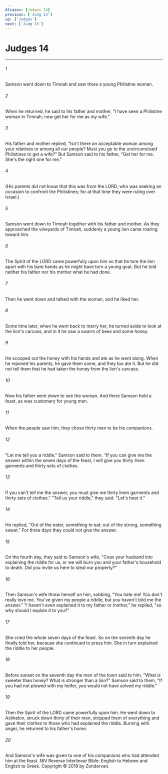 ```yaml
---
Aliases: [Judges 14]
previous: ['Judg 13']
up: ['Judges']
next: ['Judg 15']
---
```

# Judges 14

***


###### 1 
Samson went down to Timnah and saw there a young Philistine woman. 

###### 2 
When he returned, he said to his father and mother, "I have seen a Philistine woman in Timnah; now get her for me as my wife." 

###### 3 
His father and mother replied, "Isn't there an acceptable woman among your relatives or among all our people? Must you go to the uncircumcised Philistines to get a wife?" But Samson said to his father, "Get her for me. She's the right one for me." 

###### 4 
(His parents did not know that this was from the LORD, who was seeking an occasion to confront the Philistines; for at that time they were ruling over Israel.) 

###### 5 
Samson went down to Timnah together with his father and mother. As they approached the vineyards of Timnah, suddenly a young lion came roaring toward him. 

###### 6 
The Spirit of the LORD came powerfully upon him so that he tore the lion apart with his bare hands as he might have torn a young goat. But he told neither his father nor his mother what he had done. 

###### 7 
Then he went down and talked with the woman, and he liked her. 

###### 8 
Some time later, when he went back to marry her, he turned aside to look at the lion's carcass, and in it he saw a swarm of bees and some honey. 

###### 9 
He scooped out the honey with his hands and ate as he went along. When he rejoined his parents, he gave them some, and they too ate it. But he did not tell them that he had taken the honey from the lion's carcass. 

###### 10 
Now his father went down to see the woman. And there Samson held a feast, as was customary for young men. 

###### 11 
When the people saw him, they chose thirty men to be his companions. 

###### 12 
"Let me tell you a riddle," Samson said to them. "If you can give me the answer within the seven days of the feast, I will give you thirty linen garments and thirty sets of clothes. 

###### 13 
If you can't tell me the answer, you must give me thirty linen garments and thirty sets of clothes." "Tell us your riddle," they said. "Let's hear it." 

###### 14 
He replied, "Out of the eater, something to eat; out of the strong, something sweet." For three days they could not give the answer. 

###### 15 
On the fourth day, they said to Samson's wife, "Coax your husband into explaining the riddle for us, or we will burn you and your father's household to death. Did you invite us here to steal our property?" 

###### 16 
Then Samson's wife threw herself on him, sobbing, "You hate me! You don't really love me. You've given my people a riddle, but you haven't told me the answer." "I haven't even explained it to my father or mother," he replied, "so why should I explain it to you?" 

###### 17 
She cried the whole seven days of the feast. So on the seventh day he finally told her, because she continued to press him. She in turn explained the riddle to her people. 

###### 18 
Before sunset on the seventh day the men of the town said to him, "What is sweeter than honey? What is stronger than a lion?" Samson said to them, "If you had not plowed with my heifer, you would not have solved my riddle." 

###### 19 
Then the Spirit of the LORD came powerfully upon him. He went down to Ashkelon, struck down thirty of their men, stripped them of everything and gave their clothes to those who had explained the riddle. Burning with anger, he returned to his father's home. 

###### 20 
And Samson's wife was given to one of his companions who had attended him at the feast. NIV Reverse Interlinear Bible: English to Hebrew and English to Greek. Copyright © 2019 by Zondervan.
